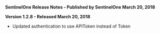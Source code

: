 **SentinelOne Release Notes - Published by SentinelOne March 20, 2018**


**Version 1.2.8 - Released March 20, 2018**

* Updated authentication to use APIToken instead of Token
